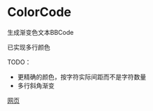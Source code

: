 # ColorCode
生成渐变色文本BBCode

已实现多行颜色

TODO：

 - 更精确的颜色，按字符实际间距而不是字符数量
 - 多行斜角渐变


[网页](https://exsper.github.io/colorcode/)
